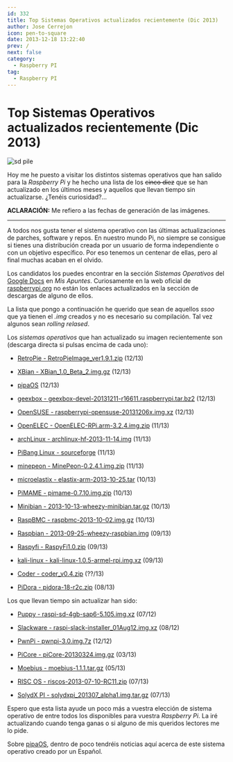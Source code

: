 ```yaml
---
id: 332
title: Top Sistemas Operativos actualizados recientemente (Dic 2013)
author: Jose Cerrejon
icon: pen-to-square
date: 2013-12-18 13:22:40
prev: /
next: false
category:
  - Raspberry PI
tag:
  - Raspberry PI
---
```


# Top Sistemas Operativos actualizados recientemente (Dic 2013)

![sd pile](/images/sd%20pile.png)

Hoy me he puesto a visitar los distintos sistemas operativos que han salido para la *Raspberry Pi* y he hecho una lista de los ~~cinco diez~~ que se han actualizado en los últimos meses y aquellos que llevan tiempo sin actualizarse. ¿Tenéis curiosidad?…

**ACLARACIÓN:** Me refiero a las fechas de generación de las imágenes.

- - -
A todos nos gusta tener el sistema operativo con las últimas actualizaciones de parches, software y repos. En nuestro mundo Pi, no siempre se consigue si tienes una distribución creada por un usuario de forma independiente o con un objetivo específico. Por eso tenemos un centenar de ellas, pero al final muchas acaban en el olvido.

Los candidatos los puedes encontrar en la sección *Sistemas Operativos* del [Google Docs](http://goo.gl/Iwhbq) en *Mis Apuntes*. Curiosamente en la web oficial de [raspberrypi.org](http://www.raspberrypi.org/downloads) no están los enlaces actualizados en la sección de descargas de alguno de ellos.

La lista que pongo a continuación he querido que sean de aquellos *ssoo* que ya tienen el *.img* creados y no es necesario su compilación. Tal vez algunos sean *rolling relased*.

Los *sistemas operativos* que han actualizado su imagen recientemente son (descarga directa si pulsas encima de cada uno):

* [RetroPie - RetroPieImage_ver1.9.1.zip](http://blog.petrockblock.com/?wpdmdl=17) (12/13)

* [XBian - XBian_1.0_Beta_2.img.gz](http://sourceforge.net/projects/xbian/files/release/XBian_1.0_Beta_2.img.gz/download) (12/13)

* [pipaOS](http://pipaos.mitako.eu) (12/13)

* [geexbox - geexbox-devel-20131211-r16611.raspberrypi.tar.bz2](http://download.geexbox.org/snapshots/geexbox-xbmc-bcm2708-raspberrypi/latest/binaries.raspberrypi/geexbox-devel-20131211-r16611.raspberrypi.tar.bz2) (12/13)

* [OpenSUSE - raspberrypi-opensuse-20131206x.img.xz](http://www.zq1.de/~bernhard/linux/opensuse/raspberrypi-opensuse-20131206x.img.xz) (12/13)

* [OpenELEC - OpenELEC-RPi.arm-3.2.4.img.zip](http://resources.pichimney.com/OpenELEC/official_images/OpenELEC-RPi.arm-3.2.4.img.zip) (11/13)

* [archLinux - archlinux-hf-2013-11-14.img](http://archlinuxarm.org/os/ArchLinuxARM-rpi-latest.zip) (11/13)

* [PiBang Linux - sourceforge](http://sourceforge.net/projects/pibang/files/?source=navbar) (11/13)

* [minepeon - MinePeon-0.2.4.1.img.zip](http://sourceforge.net/projects/minepeon/files/release/MinePeon-0.2.4.1.img.zip/download) (11/13)

* [microelastix - elastix-arm-2013-10-25.tar](http://sourceforge.net/projects/elastix/files/elastix-arm-2013-10-25.tar/download) (10/13)

* [PiMAME - pimame-0.7.10.img.zip](http://sourceforge.net/projects/pimame/files/pimame-0.7.10.img.zip/download) (10/13)

* [Minibian - 2013-10-13-wheezy-minibian.tar.gz](http://minibianpi.wordpress.com) (10/13)

* [RaspBMC - raspbmc-2013-10-02.img.gz]() (10/13)

* [Raspbian - 2013-09-25-wheezy-raspbian.img](http://downloads.raspberrypi.org/raspbian_latest) (09/13)

* [Raspyfi - RaspyFi1.0.zip](http://sourceforge.net/projects/raspyfi/files/1.0/RaspyFi1.0.zip/download) (09/13)

* [kali-linux - kali-linux-1.0.5-armel-rpi.img.xz](http://cdimage.kali.org/kali-images/kali-1.0.5/kali-linux-1.0.5-armel-rpi.img.xz) (09/13)

* [Coder - coder_v0.4.zip](http://storage.googleapis.com/coder-images/coder_v0.4.zip) (??/13)

* [PiDora - pidora-18-r2c.zip](http://downloads.raspberrypi.org/pidora_latest) (08/13)

Los que llevan tiempo sin actualizar han sido:

* [Puppy - raspi-sd-4gb-sap6-5.105.img.xz](http://distro.ibiblio.org/quirky/arm/test/raspi-sap6-5.105-alpha4/raspi-sd-4gb-sap6-5.105.img.xz) (07/12)

* [Slackware - raspi-slack-installer_01Aug12.img.xz](http://www.daves-collective.co.uk/raspi/images/raspi-slack-installer_01Aug12.img.xz) (08/12)

* [PwnPi - pwnpi-3.0.img.7z](http://sourceforge.net/projects/pwnpi/files/pwnpi-3.0.img.7z/download) (12/12)

* [PiCore - piCore-20130324.img.gz](http://distro.ibiblio.org/tinycorelinux/4.x/armv6/piCore-20130324.img.gz) (03/13)

* [Moebius - moebius-1.1.1.tar.gz](http://sourceforge.net/projects/moebiuslinux/files/raspberry.stable/moebius-1.1.1.tar.gz/download) (05/13)

* [RISC OS - riscos-2013-07-10-RC11.zip](http://downloads.raspberrypi.org/riscos_latest) (07/13)

* [SolydX PI - solydxpi_201307_alpha1.img.tar.gz](http://downloads.solydxk.com/dev/solydxpi_201307_alpha1.img.tar.gz) (07/13) 

Espero que esta lista ayude un poco más a vuestra elección de sistema operativo de entre todos los disponibles para vuestra *Raspberry Pi*. La iré actualizando cuando tenga ganas o si alguno de mis queridos lectores me lo pide.

Sobre [pipaOS](http://pipaos.mitako.eu), dentro de poco tendréis noticias aquí acerca de este sistema operativo creado por un Español.